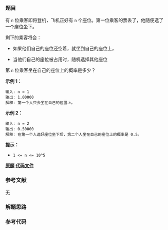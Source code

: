 ### 题目
有 `n` 位乘客即将登机，飞机正好有 `n` 个座位。第一位乘客的票丢了，他随便选了一个座位坐下。

剩下的乘客将会：

  * 如果他们自己的座位还空着，就坐到自己的座位上，

  * 当他们自己的座位被占用时，随机选择其他座位

第 `n` 位乘客坐在自己的座位上的概率是多少？



**示例 1：**

    
    
    输入: n = 1
    输出: 1.00000
    解释: 第一个人只会坐在自己的位置上。

**示例 2：**

    
    
    输入: n = 2
    输出: 0.50000
    解释: 在第一个人选好座位坐下后，第二个人坐在自己的座位上的概率是 0.5。
    



**提示：**

  * `1 <= n <= 10^5`

 **[原题](https://leetcode-cn.com/problems/airplane-seat-assignment-probability/)**    **[代码文件]()**


### 参考文献
无

### 解题思路




### 参考代码

```go


```




